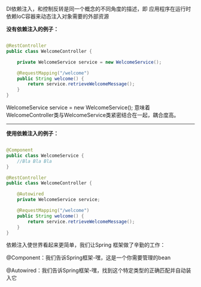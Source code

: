 
DI依赖注入，和控制反转是同一个概念的不同角度的描述，即 应用程序在运行时依赖IoC容器来动态注入对象需要的外部资源


**没有依赖注入的例子：**

```java

@RestController
public class WelcomeController {

    private WelcomeService service = new WelcomeService();

	@RequestMapping("/welcome")
	public String welcome() {
		return service.retrieveWelcomeMessage();
	}
}

```

WelcomeService service = new WelcomeService(); 意味着WelcomeController类与WelcomeService类紧密结合在一起，耦合度高。

---

**使用依赖注入的例子：**

```java

@Component
public class WelcomeService {
    //Bla Bla Bla
}

@RestController
public class WelcomeController {

    @Autowired
    private WelcomeService service;

	@RequestMapping("/welcome")
	public String welcome() {
		return service.retrieveWelcomeMessage();
	}
}

```

依赖注入使世界看起来更简单，我们让Spring 框架做了辛勤的工作：

@Component：我们告诉Spring框架-嘿，这是一个你需要管理的bean

@Autowired：我们告诉Spring框架-嘿，找到这个特定类型的正确匹配并自动装入它
